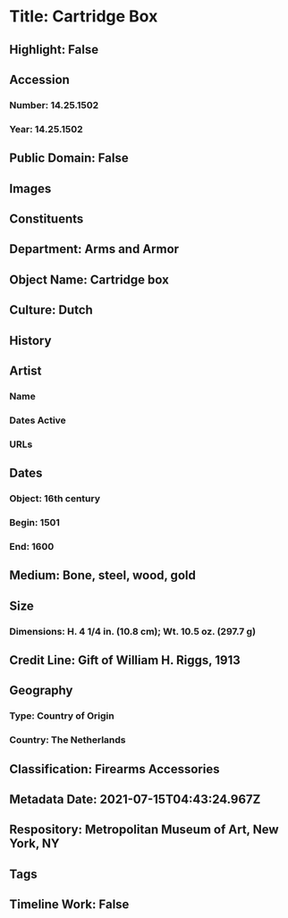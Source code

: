# Title: Cartridge Box
## Highlight: False
## Accession
### Number: 14.25.1502
### Year: 14.25.1502
## Public Domain: False
## Images
## Constituents
## Department: Arms and Armor
## Object Name: Cartridge box
## Culture: Dutch
## History
## Artist
### Name
### Dates Active
### URLs
## Dates
### Object: 16th century
### Begin: 1501
### End: 1600
## Medium: Bone, steel, wood, gold
## Size
### Dimensions: H. 4 1/4 in. (10.8 cm); Wt. 10.5 oz. (297.7 g)
## Credit Line: Gift of William H. Riggs, 1913
## Geography
### Type: Country of Origin
### Country: The Netherlands
## Classification: Firearms Accessories
## Metadata Date: 2021-07-15T04:43:24.967Z
## Respository: Metropolitan Museum of Art, New York, NY
## Tags
## Timeline Work: False